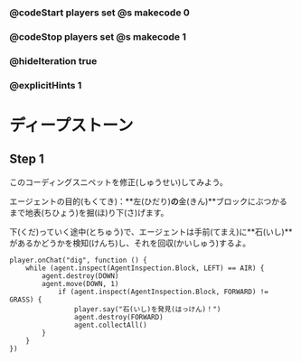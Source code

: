 ### @codeStart players set @s makecode 0
### @codeStop players set @s makecode 1

### @hideIteration true 
### @explicitHints 1


# ディープストーン
<!-- # Deep Stone  -->

## Step 1
このコーディングスニペットを修正(しゅうせい)してみよう。<br>

エージェントの目的(もくてき)：**左(ひだり)**の**金(きん)**ブロックにぶつかるまで地表(ちひょう)を掘(ほ)り下(さ)げます。<br>

下(くだ)っていく途中(とちゅう)で、エージェントは手前(てまえ)に**石(いし)**があるかどうかを検知(けんち)し、それを回収(かいしゅう)するよ。<br>


<!-- Fix this coding snippet. Here is the Agent's objective: dig down into the surface until it hits a **gold** block on the **left**. On the way down, the Agent will detect if **stone** is in front of it, and collect it. -->

```template
player.onChat("dig", function () {
    while (agent.inspect(AgentInspection.Block, LEFT) == AIR) {
        agent.destroy(DOWN)
        agent.move(DOWN, 1)
            if (agent.inspect(AgentInspection.Block, FORWARD) != GRASS) {
                player.say("石(いし)を発見(はっけん)！")
                agent.destroy(FORWARD)
                agent.collectAll()
        }
    }
})
```

